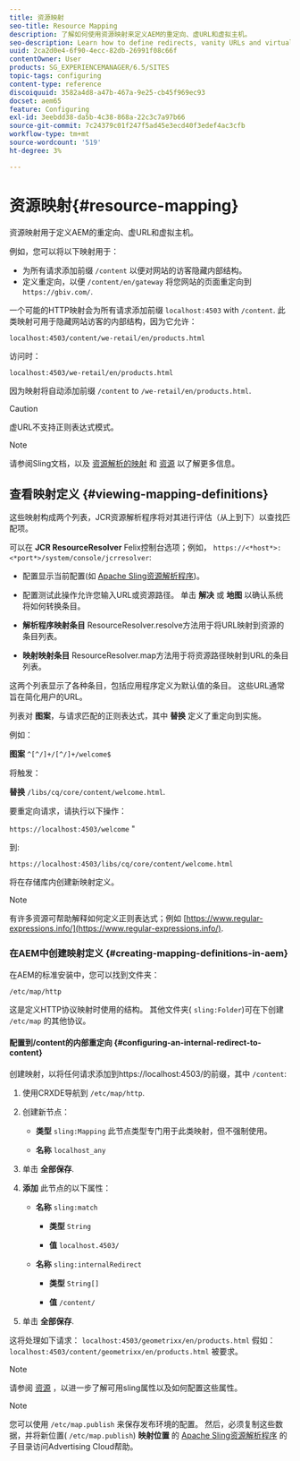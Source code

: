 ```yaml
---
title: 资源映射
seo-title: Resource Mapping
description: 了解如何使用资源映射来定义AEM的重定向、虚URL和虚拟主机。
seo-description: Learn how to define redirects, vanity URLs and virtual hosts for AEM by using resource mapping.
uuid: 2ca2d0e4-6f90-4ecc-82db-26991f08c66f
contentOwner: User
products: SG_EXPERIENCEMANAGER/6.5/SITES
topic-tags: configuring
content-type: reference
discoiquuid: 3582a4d8-a47b-467a-9e25-cb45f969ec93
docset: aem65
feature: Configuring
exl-id: 3eebdd38-da5b-4c38-868a-22c3c7a97b66
source-git-commit: 7c24379c01f247f5ad45e3ecd40f3edef4ac3cfb
workflow-type: tm+mt
source-wordcount: '519'
ht-degree: 3%

---
```


# 资源映射{#resource-mapping}

资源映射用于定义AEM的重定向、虚URL和虚拟主机。

例如，您可以将以下映射用于：

* 为所有请求添加前缀 `/content` 以便对网站的访客隐藏内部结构。
* 定义重定向，以便 `/content/en/gateway` 将您网站的页面重定向到 `https://gbiv.com/`.

一个可能的HTTP映射会为所有请求添加前缀 `localhost:4503` with `/content`. 此类映射可用于隐藏网站访客的内部结构，因为它允许：

`localhost:4503/content/we-retail/en/products.html`

访问时：

`localhost:4503/we-retail/en/products.html`

因为映射将自动添加前缀 `/content` to `/we-retail/en/products.html`.

>[!CAUTION]
>
>虚URL不支持正则表达式模式。

>[!NOTE]
>
>请参阅Sling文档，以及 [资源解析的映射](https://sling.apache.org/site/resources.html) 和 [资源](https://sling.apache.org/site/mappings-for-resource-resolution.html) 以了解更多信息。

## 查看映射定义 {#viewing-mapping-definitions}

这些映射构成两个列表，JCR资源解析程序将对其进行评估（从上到下）以查找匹配项。

可以在 **JCR ResourceResolver** Felix控制台选项；例如， `https://<*host*>:<*port*>/system/console/jcrresolver`:

* 配置显示当前配置(如 [Apache Sling资源解析程序](/help/sites-deploying/osgi-configuration-settings.md#apacheslingresourceresolver))。

* 配置测试此操作允许您输入URL或资源路径。 单击 **解决** 或 **地图** 以确认系统将如何转换条目。

* **解析程序映射条目**
ResourceResolver.resolve方法用于将URL映射到资源的条目列表。

* **映射映射条目**
ResourceResolver.map方法用于将资源路径映射到URL的条目列表。

这两个列表显示了各种条目，包括应用程序定义为默认值的条目。 这些URL通常旨在简化用户的URL。

列表对 **图案**，与请求匹配的正则表达式，其中 **替换** 定义了重定向到实施。

例如：

**图案** `^[^/]+/[^/]+/welcome$`

将触发：

**替换** `/libs/cq/core/content/welcome.html`.

要重定向请求，请执行以下操作：

`https://localhost:4503/welcome` &quot;

到:

`https://localhost:4503/libs/cq/core/content/welcome.html`

将在存储库内创建新映射定义。

>[!NOTE]
>
>有许多资源可帮助解释如何定义正则表达式；例如 [https://www.regular-expressions.info/](https://www.regular-expressions.info/).

### 在AEM中创建映射定义 {#creating-mapping-definitions-in-aem}

在AEM的标准安装中，您可以找到文件夹：

`/etc/map/http`

这是定义HTTP协议映射时使用的结构。 其他文件夹( `sling:Folder`)可在下创建 `/etc/map` 的其他协议。

#### 配置到/content的内部重定向 {#configuring-an-internal-redirect-to-content}

创建映射，以将任何请求添加到https://localhost:4503/的前缀，其中 `/content`:

1. 使用CRXDE导航到 `/etc/map/http`.

1. 创建新节点：

   * **类型** `sling:Mapping`
此节点类型专门用于此类映射，但不强制使用。

   * **名称** `localhost_any`

1. 单击 **全部保存**.
1. **添加** 此节点的以下属性：

   * **名称** `sling:match`

      * **类型** `String`

      * **值** `localhost.4503/`
   * **名称** `sling:internalRedirect`

      * **类型** `String[]`

      * **值** `/content/`


1. 单击 **全部保存**.

这将处理如下请求：
`localhost:4503/geometrixx/en/products.html`
假如：
`localhost:4503/content/geometrixx/en/products.html`
被要求。

>[!NOTE]
>
>请参阅 [资源](https://sling.apache.org/site/mappings-for-resource-resolution.html) ，以进一步了解可用sling属性以及如何配置这些属性。

>[!NOTE]
>
>您可以使用 `/etc/map.publish` 来保存发布环境的配置。 然后，必须复制这些数据，并将新位置( `/etc/map.publish`) **映射位置** 的 [Apache Sling资源解析程序](/help/sites-deploying/osgi-configuration-settings.md#apacheslingresourceresolver) 的子目录访问Advertising Cloud帮助。
